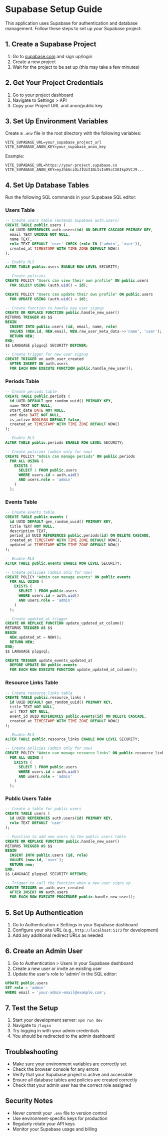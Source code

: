 # Supabase Setup Guide

This application uses Supabase for authentication and database management. Follow these steps to set up your Supabase project:

## 1. Create a Supabase Project

1. Go to [supabase.com](https://supabase.com) and sign up/login
2. Create a new project
3. Wait for the project to be set up (this may take a few minutes)

## 2. Get Your Project Credentials

1. Go to your project dashboard
2. Navigate to Settings > API
3. Copy your Project URL and anon/public key

## 3. Set Up Environment Variables

Create a `.env` file in the root directory with the following variables:

```env
VITE_SUPABASE_URL=your_supabase_project_url
VITE_SUPABASE_ANON_KEY=your_supabase_anon_key
```

Example:
```env
VITE_SUPABASE_URL=https://your-project.supabase.co
VITE_SUPABASE_ANON_KEY=eyJhbGciOiJIUzI1NiIsInR5cCI6IkpXVCJ9...
```

## 4. Set Up Database Tables

Run the following SQL commands in your Supabase SQL editor:

### Users Table
```sql
-- Create users table (extends Supabase auth.users)
CREATE TABLE public.users (
  id UUID REFERENCES auth.users(id) ON DELETE CASCADE PRIMARY KEY,
  email TEXT UNIQUE NOT NULL,
  name TEXT,
  role TEXT DEFAULT 'user' CHECK (role IN ('admin', 'user')),
  created_at TIMESTAMP WITH TIME ZONE DEFAULT NOW()
);

-- Enable RLS
ALTER TABLE public.users ENABLE ROW LEVEL SECURITY;

-- Create policies
CREATE POLICY "Users can view their own profile" ON public.users
  FOR SELECT USING (auth.uid() = id);

CREATE POLICY "Users can update their own profile" ON public.users
  FOR UPDATE USING (auth.uid() = id);

-- Create function to handle new user signup
CREATE OR REPLACE FUNCTION public.handle_new_user()
RETURNS TRIGGER AS $$
BEGIN
  INSERT INTO public.users (id, email, name, role)
  VALUES (NEW.id, NEW.email, NEW.raw_user_meta_data->>'name', 'user');
  RETURN NEW;
END;
$$ LANGUAGE plpgsql SECURITY DEFINER;

-- Create trigger for new user signup
CREATE TRIGGER on_auth_user_created
  AFTER INSERT ON auth.users
  FOR EACH ROW EXECUTE FUNCTION public.handle_new_user();
```

### Periods Table
```sql
-- Create periods table
CREATE TABLE public.periods (
  id UUID DEFAULT gen_random_uuid() PRIMARY KEY,
  name TEXT NOT NULL,
  start_date DATE NOT NULL,
  end_date DATE NOT NULL,
  is_active BOOLEAN DEFAULT false,
  created_at TIMESTAMP WITH TIME ZONE DEFAULT NOW()
);

-- Enable RLS
ALTER TABLE public.periods ENABLE ROW LEVEL SECURITY;

-- Create policies (admin only for now)
CREATE POLICY "Admin can manage periods" ON public.periods
  FOR ALL USING (
    EXISTS (
      SELECT 1 FROM public.users 
      WHERE users.id = auth.uid() 
      AND users.role = 'admin'
    )
  );
```

### Events Table
```sql
-- Create events table
CREATE TABLE public.events (
  id UUID DEFAULT gen_random_uuid() PRIMARY KEY,
  title TEXT NOT NULL,
  description TEXT,
  period_id UUID REFERENCES public.periods(id) ON DELETE CASCADE,
  created_at TIMESTAMP WITH TIME ZONE DEFAULT NOW(),
  updated_at TIMESTAMP WITH TIME ZONE DEFAULT NOW()
);

-- Enable RLS
ALTER TABLE public.events ENABLE ROW LEVEL SECURITY;

-- Create policies (admin only for now)
CREATE POLICY "Admin can manage events" ON public.events
  FOR ALL USING (
    EXISTS (
      SELECT 1 FROM public.users 
      WHERE users.id = auth.uid() 
      AND users.role = 'admin'
    )
  );

-- Create updated_at trigger
CREATE OR REPLACE FUNCTION update_updated_at_column()
RETURNS TRIGGER AS $$
BEGIN
  NEW.updated_at = NOW();
  RETURN NEW;
END;
$$ LANGUAGE plpgsql;

CREATE TRIGGER update_events_updated_at
  BEFORE UPDATE ON public.events
  FOR EACH ROW EXECUTE FUNCTION update_updated_at_column();
```

### Resource Links Table
```sql
-- Create resource_links table
CREATE TABLE public.resource_links (
  id UUID DEFAULT gen_random_uuid() PRIMARY KEY,
  title TEXT NOT NULL,
  url TEXT NOT NULL,
  event_id UUID REFERENCES public.events(id) ON DELETE CASCADE,
  created_at TIMESTAMP WITH TIME ZONE DEFAULT NOW()
);

-- Enable RLS
ALTER TABLE public.resource_links ENABLE ROW LEVEL SECURITY;

-- Create policies (admin only for now)
CREATE POLICY "Admin can manage resource links" ON public.resource_links
  FOR ALL USING (
    EXISTS (
      SELECT 1 FROM public.users 
      WHERE users.id = auth.uid() 
      AND users.role = 'admin'
    )
  );
```

### Public Users Table
```sql
-- Create a table for public users
CREATE TABLE users (
  id UUID REFERENCES auth.users(id) PRIMARY KEY,
  role TEXT DEFAULT 'user'
);

-- Function to add new users to the public users table
CREATE OR REPLACE FUNCTION public.handle_new_user()
RETURNS TRIGGER AS $$
BEGIN
  INSERT INTO public.users (id, role)
  VALUES (new.id, 'user');
  RETURN new;
END;
$$ LANGUAGE plpgsql SECURITY DEFINER;

-- Trigger to call the function when a new user signs up
CREATE TRIGGER on_auth_user_created
  AFTER INSERT ON auth.users
  FOR EACH ROW EXECUTE PROCEDURE public.handle_new_user();
```

## 5. Set Up Authentication

1. Go to Authentication > Settings in your Supabase dashboard
2. Configure your site URL (e.g., `http://localhost:5173` for development)
3. Add any additional redirect URLs as needed

## 6. Create an Admin User

1. Go to Authentication > Users in your Supabase dashboard
2. Create a new user or invite an existing user
3. Update the user's role to 'admin' in the SQL editor:

```sql
UPDATE public.users 
SET role = 'admin' 
WHERE email = 'your-admin-email@example.com';
```

## 7. Test the Setup

1. Start your development server: `npm run dev`
2. Navigate to `/login`
3. Try logging in with your admin credentials
4. You should be redirected to the admin dashboard

## Troubleshooting

- Make sure your environment variables are correctly set
- Check the browser console for any errors
- Verify that your Supabase project is active and accessible
- Ensure all database tables and policies are created correctly
- Check that your admin user has the correct role assigned

## Security Notes

- Never commit your `.env` file to version control
- Use environment-specific keys for production
- Regularly rotate your API keys
- Monitor your Supabase usage and billing
